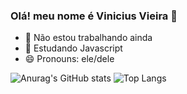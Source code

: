 ### Olá! meu nome é Vinicius Vieira 👋
- 🔭 Não estou trabalhando ainda
- 🌱 Estudando Javascript
- 😄 Pronouns: ele/dele

![Anurag's GitHub stats](https://github-readme-stats.vercel.app/api?username=ViniciussVieiraa&show_icons=true&theme=tokyonight)
![Top Langs](https://github-readme-stats.vercel.app/api/top-langs/?username=ViniciussVieiraa&layout=compact)
